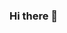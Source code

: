 ### Hi there 👋

<!--
**JP-FC/JP-FC** is a ✨ _special_ ✨ repository because its `README.md` (this file) appears on your GitHub profile.

Here are some ideas to get you started:

- 🔭 I’m currently working on ... HSEQ on my city.
- 🌱 I’m currently learning ... Data Science and Music Production.
- 👯 I’m looking to collaborate on ... Tech Development.
- 🤔 I’m looking for help with ... Data Analysis.
- 💬 Ask me about ... any trouble in Excel.
- 📫 How to reach me: ... First say hi, then you can ask anything about my fields.
- 😄 Pronouns: ... JP, Yeipi, Juampa
- ⚡ Fun fact: ... I wanted to be a professional soccer player, but I got injured.
-->
